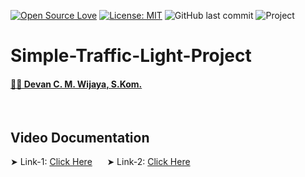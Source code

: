 [![Open Source Love](https://badges.frapsoft.com/os/v1/open-source.svg?style=flat)](https://github.com/ellerbrock/open-source-badges/)
[![License: MIT](https://img.shields.io/badge/License-MIT-blue.svg?logo=github&color=%23F7DF1E)](https://opensource.org/licenses/MIT)
![GitHub last commit](https://img.shields.io/github/last-commit/cakraawijaya/Simple-Traffic-Light-Project?logo=Codeforces&logoColor=white&color=%23F7DF1E)
![Project](https://img.shields.io/badge/Project-Arduino%20&%20ESP32-light.svg?style=flat&logo=arduino&logoColor=white&color=%23F7DF1E)

# Simple-Traffic-Light-Project

<h4>
  <a href="https://github.com/cakraawijaya">
    🧑‍💻 Devan C. M. Wijaya, S.Kom.
  </a>
</h4>

<br>

## Video Documentation

&#10148; Link-1: <a href="youtu.be/vZ-VNK88NYc">Click Here</a>
&nbsp;&nbsp;&nbsp;&nbsp;
&#10148; Link-2: <a href="https://youtu.be/Za6JldqopiM">Click Here</a>
